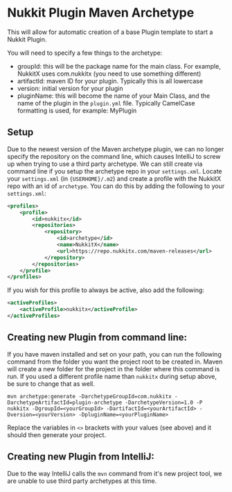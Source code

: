 # Nukkit Plugin Maven Archetype

This will allow for automatic creation of a base Plugin template to start a Nukkit Plugin. 

You will need to specify a few things to the archetype:
 - groupId: this will be the package name for the main class. For example, NukkitX uses com.nukkitx (you need to use something different) 
 - artifactId: maven ID for your plugin. Typically this is all lowercase
 - version: initial version for your plugin
 - pluginName: this will become the name of your Main Class, and the name of the plugin in the `plugin.yml` file. Typically CamelCase formatting is used, for example: MyPlugin 

Setup
-----

Due to the newest version of the Maven archetype plugin, we can no longer specify the repository on the command line, which causes IntelliJ to screw up when trying to use a third party archetype. 
We can still create via command line if you setup the archetype repo in your `settings.xml`.
Locate your `settings.xml` (in `{USERHOME}/.m2`) and create a profile with the NukkitX repo with an id of `archetype`. You can do this by adding the following to your `settings.xml`:
```xml
<profiles>
	<profile>
		<id>nukkitx</id>
		<repositories>
			<repository>
				<id>archetype</id>
				<name>NukkitX</name>
				<url>https://repo.nukkitx.com/maven-releases</url>
			</repository>
		</repositories>
	</profile>
</profiles>
```

If you wish for this profile to always be active, also add the following:
```xml
<activeProfiles>
    <activeProfile>nukkitx</activeProfile>
</activeProfiles>
```

Creating new Plugin from command line:
------
If you have maven installed and set on your path, you can run the following command from the folder you want the project root to be created in. Maven will create a new folder for the project in the folder where this command is run. If you used a different profile name than `nukkitx` during setup above, be sure to change that as well. 
```
mvn archetype:generate -DarchetypeGroupId=com.nukkitx -DarchetypeArtifactId=plugin-archetype -DarchetypeVersion=1.0 -P nukkitx -DgroupId=<yourGroupId> -DartifactId=<yourArtifactId> -Dversion=<yourVersion> -DpluginName=<yourPluginName>
```

Replace the variables in `<>` brackets with your values (see above) and it should then generate your project. 

Creating new Plugin from IntelliJ:
------
Due to the way IntelliJ calls the `mvn` command from it's new project tool, we are unable to use third party archetypes at this time. 


  